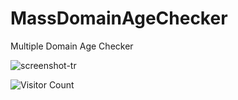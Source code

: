 # MassDomainAgeChecker
Multiple Domain Age Checker


![screenshot-tr](https://github.com/user-attachments/assets/edd9dc57-8927-4ea2-87aa-dfc6a030974b)



![Visitor Count](https://profile-counter.glitch.me/MassDomainAgeChecker/count.svg)
